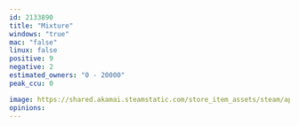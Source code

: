 ```yaml
---
id: 2133890
title: "Mixture"
windows: "true"
mac: "false"
linux: false
positive: 9
negative: 2
estimated_owners: "0 - 20000"
peak_ccu: 0

image: https://shared.akamai.steamstatic.com/store_item_assets/steam/apps/2133890/header.jpg?t=1726651536
opinions:
---
```

